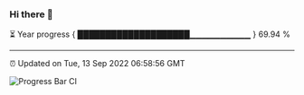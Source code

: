 ### Hi there 👋

⏳ Year progress { ████████████████████▁▁▁▁▁▁▁▁▁▁ } 69.94 %

---

⏰ Updated on Tue, 13 Sep 2022 06:58:56 GMT

![Progress Bar CI](https://github.com/ZhaoGui/ZhaoGui/workflows/Progress%20Bar%20CI/badge.svg)
